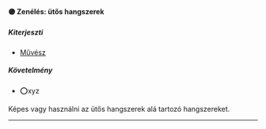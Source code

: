 #### 🟣 Zenélés: ütős hangszerek

##### Kiterjeszti
- [Művész](../kepzettsegek/muvesz.md)

##### Követelmény
- ⭕xyz

Képes vagy használni az ütős hangszerek alá tartozó hangszereket.
<br />

---
